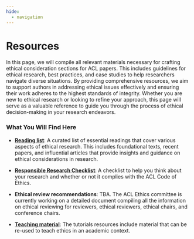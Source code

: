 ```yaml
---
hide:
  - navigation
---
```


# Resources

In this page, we will compile all relevant materials necessary for crafting ethical consideration sections for ACL papers. This includes guidelines for ethical research, best practices, and case studies to help researchers navigate diverse situations. By providing comprehensive resources, we aim to support authors in addressing ethical issues effectively and ensuring their work adheres to the highest standards of integrity. Whether you are new to ethical research or looking to refine your approach, this page will serve as a valuable reference to guide you through the process of ethical decision-making in your research endeavors.

### What You Will Find Here
- **[Reading list](https://ethics.aclweb.org/resources/ethics-reading-list/)**: A curated list of essential readings that cover various aspects of ethical research. This includes foundational texts, recent papers, and influential articles that provide insights and guidance on ethical considerations in research.

- **[Responsible Research Checklist](https://aclrollingreview.org/responsibleNLPresearch/)**: A checklist to help you think about your research and whether or not it complies with the ACL Code of Ethics. 

- **Ethical review recommendations**: TBA. The ACL Ethics committee is currently working on a detailed document compiling all the information on ethical reviewing for reviewers, ethical reviewers, ethical chairs, and conference chairs.

- **[Teaching material](tutorials/index.md)**: The tutorials resources include material that can be re-used to teach ethics in an academic context.


